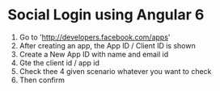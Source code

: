# Social Login using Angular 6
1. Go to 'http://developers.facebook.com/apps' 
2. After creating an app, the App ID / Client ID is shown
3. Create a New App ID with name and email id
4. Gte the client id / app id
5. Check thee 4 given scenario whatever you want to check
6. Then confirm